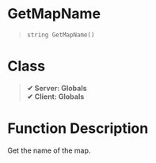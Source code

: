 # GetMapName
> `string GetMapName()`
# Class
> __✔ Server: Globals__  
> __✔ Client: Globals__  
# Function Description
Get the name of the map.
